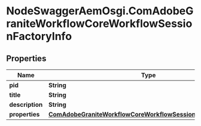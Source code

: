 # NodeSwaggerAemOsgi.ComAdobeGraniteWorkflowCoreWorkflowSessionFactoryInfo

## Properties

Name | Type | Description | Notes
------------ | ------------- | ------------- | -------------
**pid** | **String** |  | [optional] 
**title** | **String** |  | [optional] 
**description** | **String** |  | [optional] 
**properties** | [**ComAdobeGraniteWorkflowCoreWorkflowSessionFactoryProperties**](ComAdobeGraniteWorkflowCoreWorkflowSessionFactoryProperties.md) |  | [optional] 


